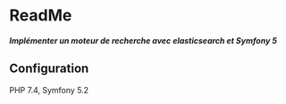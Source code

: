# ReadMe

##### Implémenter un moteur de recherche avec elasticsearch et Symfony 5

<h2>Configuration</h2>
<p>PHP 7.4, Symfony 5.2</p>
